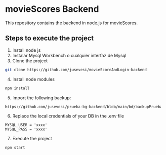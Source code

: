 # movieScores Backend

This repository contains the backend in node.js for movieScores.

## Steps to execute the project
1. Install node js
2. Instalar Mysql Workbench o cualquier interfaz de Mysql 
3. Clone the project
```sh
git clone https://github.com/jusevesi/movieScoreAndLogin-backend
```
4. Install node modules
```sh
npm install
```   
5. Import the following backup:
```sh
https://github.com/jusevesi/prueba-bg-backend/blob/main/bd/backupPruebabg.sql
```
6. Replace the local credentials of your DB in the .env file
```
MYSQL_USER = 'xxxx'
MYSQL_PASS = 'xxxx'
```
7. Execute the project
```sh
npm start
``` 
